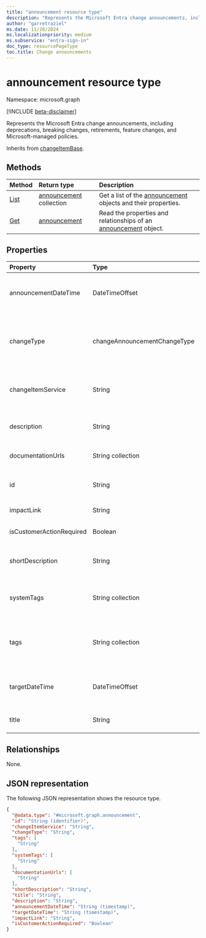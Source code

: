 ```yaml
---
title: "announcement resource type"
description: "Represents the Microsoft Entra change announcements, including deprecations, breaking changes, retirements, feature changes, and Microsoft-managed policies."
author: "garretraziel"
ms.date: 11/20/2024
ms.localizationpriority: medium
ms.subservice: "entra-sign-in"
doc_type: resourcePageType
toc.title: Change announcements
---
```


# announcement resource type

Namespace: microsoft.graph

[!INCLUDE [beta-disclaimer](../../includes/beta-disclaimer.md)]

Represents the Microsoft Entra change announcements, including deprecations, breaking changes, retirements, feature changes, and Microsoft-managed policies.

Inherits from [changeItemBase](../resources/changeitembase.md).

## Methods
|Method|Return type|Description|
|:---|:---|:---|
|[List](../api/announcement-list.md)|[announcement](../resources/announcement.md) collection|Get a list of the [announcement](../resources/announcement.md) objects and their properties.|
|[Get](../api/announcement-get.md)|[announcement](../resources/announcement.md)|Read the properties and relationships of an [announcement](../resources/announcement.md) object.|

## Properties
|Property|Type|Description|
|:---|:---|:---|
|announcementDateTime|DateTimeOffset|Change announcement date. Supports `$filter` (`eq`, `ne`, `gt`, `lt`, `le` and `ge` on `year()`, `month()`, `day()`, `hour()`, `minute()`, and `second()` built in functions) and `$orderby`.|
|changeType|changeAnnouncementChangeType|Specifies the nature of the change. The possible values are: `breakingChange`, `deprecation`, `endOfSupport`, `featureChange`, `other`, `retirement`, `securityIncident`, `uxChange`, `unknownFutureValue`. Supports `$filter` (`eq`, `ne`, `in`) and `$orderby`.|
|changeItemService|String|Specifies the Microsoft Entra service name to which this item belongs. Inherited from [changeItemBase](../resources/changeitembase.md). Supports `$filter` (`eq`, `ne`, `in`) and `$orderby`.|
|description|String|Description of the change announcement. Inherited from [changeItemBase](../resources/changeitembase.md). Supports `$filter` (`eq`, `ne`, `in`, `startswith`) and `$orderby`.|
|documentationUrls|String collection|Link to the change documentation. Inherited from [changeItemBase](../resources/changeitembase.md). Supports `$filter` (`any` with `eq`).|
|id|String|Unique identifier for the change announcement. Inherited from [entity](../resources/entity.md). Supports `$filter` (`eq`, `ne`, `in`, `startswith`) and `$orderby`.|
|impactLink|String|Change impact URL. Supports `$filter` (`eq`, `ne`, `in`) and `$orderby`.|
|isCustomerActionRequired|Boolean|Indicates whether the customer needs to take any action for this change. Supports `$filter` (`eq`, `ne`).|
|shortDescription|String|A short description of the change. Inherited from [changeItemBase](../resources/changeitembase.md). Supports `$filter` (`eq`, `ne`, `in`, `startswith`) and `$orderby`.|
|systemTags|String collection|Microsoft Entra specific tags. Example value: *Top announcement* - `entra_roadmap_highlight_product_news`. Inherited from [changeItemBase](../resources/changeitembase.md). Supports `$filter` (`any` with `eq`).|
|tags|String collection|Identity and Access Management (IAM) related tags. Example values: `External Identities`, `Reliability and Resilience`. Inherited from [changeItemBase](../resources/changeitembase.md). Supports `$filter` (`any` with `eq`).|
|targetDateTime|DateTimeOffset|Date on which the change rolls out. Supports `$filter` (`eq`, `ne`, `gt`, `lt`, `le` and `ge` on `year()`, `month()`, `day()`, `hour()`, `minute()`, and `second()` built in functions) and `$orderby`.|
|title|String|Title of the change. Inherited from [changeItemBase](../resources/changeitembase.md). Supports `$filter` (`eq`, `ne`, `in`, `startswith`) and `$orderby`.|

## Relationships
None.

## JSON representation
The following JSON representation shows the resource type.
<!-- {
  "blockType": "resource",
  "keyProperty": "id",
  "@odata.type": "microsoft.graph.announcement",
  "baseType": "microsoft.graph.changeItemBase",
  "openType": false
}
-->
``` json
{
  "@odata.type": "#microsoft.graph.announcement",
  "id": "String (identifier)",
  "changeItemService": "String",
  "changeType": "String",
  "tags": [
    "String"
  ],
  "systemTags": [
    "String"
  ],
  "documentationUrls": [
    "String"
  ],
  "shortDescription": "String",
  "title": "String",
  "description": "String",
  "announcementDateTime": "String (timestamp)",
  "targetDateTime": "String (timestamp)",
  "impactLink": "String",
  "isCustomerActionRequired": "Boolean"
}
```
